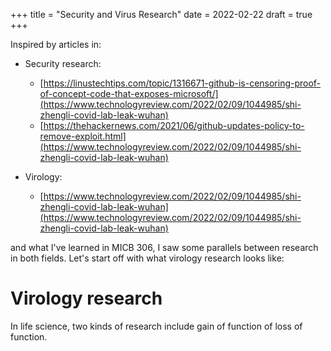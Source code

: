 +++
title = "Security and Virus Research"
date = 2022-02-22
draft = true
+++

Inspired by articles in:
- Security research: 
  - [https://linustechtips.com/topic/1316671-github-is-censoring-proof-of-concept-code-that-exposes-microsoft/](https://www.technologyreview.com/2022/02/09/1044985/shi-zhengli-covid-lab-leak-wuhan)
  - [https://thehackernews.com/2021/06/github-updates-policy-to-remove-exploit.html](https://www.technologyreview.com/2022/02/09/1044985/shi-zhengli-covid-lab-leak-wuhan)

- Virology:
  - [https://www.technologyreview.com/2022/02/09/1044985/shi-zhengli-covid-lab-leak-wuhan](https://www.technologyreview.com/2022/02/09/1044985/shi-zhengli-covid-lab-leak-wuhan)

and what I've learned in MICB 306, I saw some parallels between research in both fields. Let's start off with what virology research looks like:

# Virology research
In life science, two kinds of research include gain of function of loss of function.
